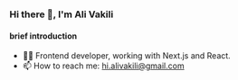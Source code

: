 
<!--
**Ali-vakili/Ali-vakili** is a ✨ _special_ ✨ repository because its `README.md` (this file) appears on your GitHub profile.

-->
### Hi there 👋, I'm Ali Vakili

#### **brief introduction**
- 🧑‍💻 Frontend developer, working with Next.js and React.
- 📫 How to reach me: hi.alivakili@gmail.com
